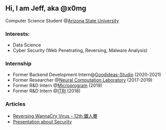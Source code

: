 ## Hi, I am Jeff, aka @x0mg
Computer Science Student @[Arizona State University](https://www.asu.edu/)
### Interests:
- Data Science
- Cyber Security (Web Penetrating, Reversing, Malware Analysis)
### Internship
- Former Backend Development Intern@[Goodideas-Studio](http://goodideas-studio.com/) (2020-2021)
- Former Researcher @[Neural Computation Laboratory](https://nckunclab.wixsite.com/neuralcomputationlab) (2017-2019)
- Former R&D Intern @[Microprogram](https://www.program.com.tw/) (2019)
- Former R&D Intern @[ITRI](https://www.itri.org.tw/) (2018)
### Articles
- [Reversing WannaCry Virus - 12th 鐵人賽](https://ithelp.ithome.com.tw/articles/10253139)
- [Presentation about Security](https://www2.slideshare.net/JeffHung13/presentations)


